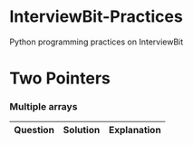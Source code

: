 # InterviewBit-Practices
Python programming practices on InterviewBit

# Two Pointers
### Multiple arrays
| Question        | Solution           | Explanation  |
| ------------- |:-------------:| -----:|
